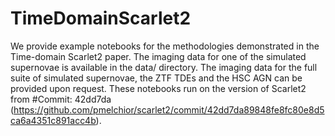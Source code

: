 # TimeDomainScarlet2
We provide example notebooks for the methodologies demonstrated in the Time-domain Scarlet2 paper. The imaging data for one of the simulated supernovae is available in the data/ directory. The imaging data for the full suite of simulated supernovae, the ZTF TDEs and the HSC AGN can be provided upon request. These notebooks run on the version of Scarlet2 from #Commit: 42dd7da (https://github.com/pmelchior/scarlet2/commit/42dd7da89848fe8fc80e8d5ca6a4351c891acc4b).
  
